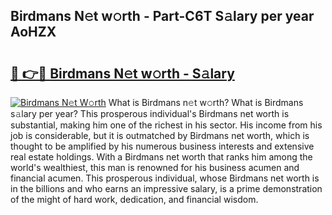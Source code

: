 ## Birdmans N𝚎t w𝚘rth - Part-C6T S𝚊lary per year AoHZX

# <h2><a href="http://gc58xn.nevu.top/?p=Birdmans">🔗 👉🔴 Birdmans N𝚎t w𝚘rth - S𝚊lary</a></h2>

[![Birdmans N𝚎t W𝚘rth](https://i.imgur.com/Oavwk0R.jpeg)](http://gc58xn.nevu.top/?p=Birdmans)
What is Birdmans n𝚎t w𝚘rth? What is Birdmans s𝚊lary per year?
This prosperous individual's Birdmans net worth is substantial, making him one of the richest in his sector. His income from his job is considerable, but it is outmatched by Birdmans net worth, which is thought to be amplified by his numerous business interests and extensive real estate holdings. With a Birdmans net worth that ranks him among the world's wealthiest, this man is renowned for his business acumen and financial acumen. This prosperous individual, whose Birdmans net worth is in the billions and who earns an impressive salary, is a prime demonstration of the might of hard work, dedication, and financial wisdom.
